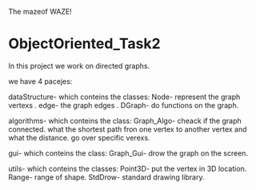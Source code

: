 The mazeof WAZE!

# ObjectOriented_Task2


In this project we work on directed graphs. 

we have 4 pacejes:

dataStructure- which conteins the classes: Node- represent the graph vertexs .
                                           edge- the graph edges .
                                           DGraph- do functions on the graph.
                                           
algorithms-  which conteins the class: Graph_Algo-  cheack if the graph connected.
                                                     what the shortest path fron one vertex to another vertex and what the distance.
                                                     go over specific verexs.
                                                     
gui- which conteins the class: Graph_Gui-  drow the graph on the screen.

utils- which conteins the classes: Point3D- put the vertex in 3D location.
                                   Range- range of shape.
                                   StdDrow- standard drawing library.
